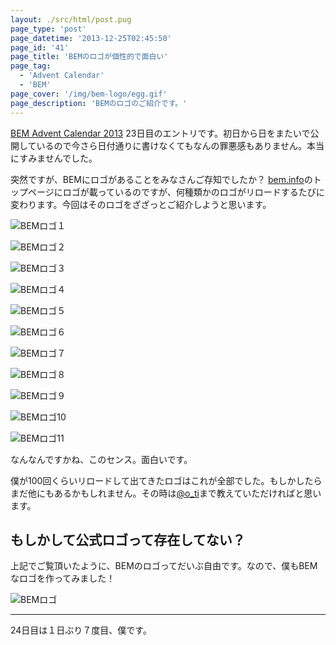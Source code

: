 ```yaml
---
layout: ./src/html/post.pug
page_type: 'post'
page_datetime: '2013-12-25T02:45:50'
page_id: '41'
page_title: 'BEMのロゴが個性的で面白い'
page_tag:
  - 'Advent Calendar'
  - 'BEM'
page_cover: '/img/bem-logo/egg.gif'
page_description: 'BEMのロゴのご紹介です。'
---
```

[BEM Advent Calendar 2013](http://www.adventar.org/calendars/61) 23日目のエントリです。初日から日をまたいで公開しているので今さら日付通りに書けなくてもなんの罪悪感もありません。本当にすみませんでした。

突然ですが、BEMにロゴがあることをみなさんご存知でしたか？ [bem.info](http://bem.info/)のトップページにロゴが載っているのですが、何種類かのロゴがリロードするたびに変わります。今回はそのロゴをざざっとご紹介しようと思います。

![BEMロゴ１](/img/bem-logo/01.gif "パルス......？")

![BEMロゴ２](/img/bem-logo/02.gif "ドット......？")

![BEMロゴ３](/img/bem-logo/03.gif "ボーダー......？")

![BEMロゴ４](/img/bem-logo/04.gif "作図のために補助線をたくさんひいた......？")

![BEMロゴ５](/img/bem-logo/05.gif "ボヤッとしたスピード感でフラットデザインに対抗")

![BEMロゴ６](/img/bem-logo/06.gif "ファブリックにありそうでなさそう！")

![BEMロゴ７](/img/bem-logo/07.gif "ファブリックにかなりありそう！")

![BEMロゴ８](/img/bem-logo/08.gif "どう見てもバットマン")

![BEMロゴ９](/img/bem-logo/09.gif "ウルヴァリン！")

![BEMロゴ10](/img/bem-logo/10.gif "キャプテンアメリカ！")

![BEMロゴ11](/img/bem-logo/11.gif "アイアンマンももしかしたら BEM 管理")

なんなんですかね、このセンス。面白いです。

僕が100回くらいリロードして出てきたロゴはこれが全部でした。もしかしたらまだ他にもあるかもしれません。その時は[@o_ti](https://twitter.com/o_ti)まで教えていただければと思います。

## もしかして公式ロゴって存在してない？

上記でご覧頂いたように、BEMのロゴってだいぶ自由です。なので、僕もBEMなロゴを作ってみました！

![BEMロゴ](/img/bem-logo/egg.gif "たまご！")

---

24日目は１日ぶり７度目、僕です。
